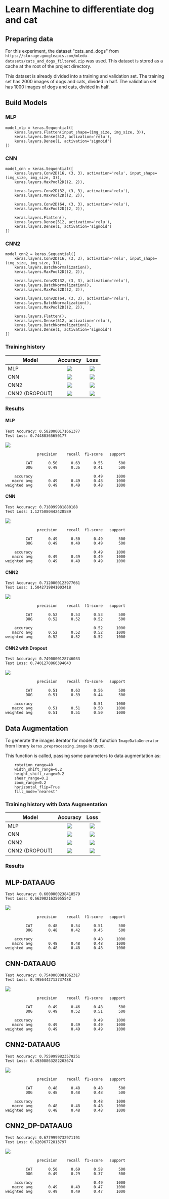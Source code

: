 # Learn Machine to differentiate dog and cat

## Preparing data

For this experiment, the dataset "cats_and_dogs" from
`https://storage.googleapis.com/mledu-datasets/cats_and_dogs_filtered.zip` was used.
This dataset is stored as a cache at the root of the project directory.

This dataset is already divided into a training and validation set. The training set has 2000 images of dogs and cats,
divided in half. The validation set has 1000 images of dogs and cats, divided in half.

## Build Models

### MLP

```
model_mlp = keras.Sequential([
    keras.layers.Flatten(input_shape=(img_size, img_size, 3)),
    keras.layers.Dense(512, activation='relu'),
    keras.layers.Dense(1, activation='sigmoid')
])
```

### CNN

```
model_cnn = keras.Sequential([
    keras.layers.Conv2D(16, (3, 3), activation='relu', input_shape=(img_size, img_size, 3)),
    keras.layers.MaxPool2D((2, 2)),

    keras.layers.Conv2D(32, (3, 3), activation='relu'),
    keras.layers.MaxPool2D((2, 2)),

    keras.layers.Conv2D(64, (3, 3), activation='relu'),
    keras.layers.MaxPool2D((2, 2)),

    keras.layers.Flatten(),
    keras.layers.Dense(512, activation='relu'),
    keras.layers.Dense(1, activation='sigmoid')
])
```

### CNN2

```
model_cnn2 = keras.Sequential([
    keras.layers.Conv2D(16, (3, 3), activation='relu', input_shape=(img_size, img_size, 3)),
    keras.layers.BatchNormalization(),
    keras.layers.MaxPool2D((2, 2)),

    keras.layers.Conv2D(32, (3, 3), activation='relu'),
    keras.layers.BatchNormalization(),
    keras.layers.MaxPool2D((2, 2)),

    keras.layers.Conv2D(64, (3, 3), activation='relu'),
    keras.layers.BatchNormalization(),
    keras.layers.MaxPool2D((2, 2)),

    keras.layers.Flatten(),
    keras.layers.Dense(512, activation='relu'),
    keras.layers.BatchNormalization(),
    keras.layers.Dense(1, activation='sigmoid')
])
```

### Training history

| Model          |           Accuracy           |             Loss              |
|----------------|:----------------------------:|:-----------------------------:|
| MLP            |   ![](results/mlp-acc.png)   |   ![](results/mlp-loss.png)   |
| CNN            |   ![](results/cnn-acc.png)   |   ![](results/cnn-loss.png)   |
| CNN2           |  ![](results/cnn2-acc.png)   |  ![](results/cnn2-loss.png)   |
| CNN2 (DROPOUT) | ![](results/cnn2_dp-acc.png) | ![](results/cnn2_dp-loss.png) |

### Results

#### MLP
```
Test Accuracy: 0.5820000171661377
Test Loss: 0.74488365650177
```

![](results/mlp-cfmatrix.png)

```
              precision    recall  f1-score   support

         CAT       0.50      0.63      0.55       500
         DOG       0.49      0.36      0.41       500

    accuracy                           0.49      1000
   macro avg       0.49      0.49      0.48      1000
weighted avg       0.49      0.49      0.48      1000
```

#### CNN
```
Test Accuracy: 0.718999981880188
Test Loss: 1.1275080442428589
```

![](results/cnn-cfmatrix.png)

```
              precision    recall  f1-score   support

         CAT       0.49      0.50      0.49       500
         DOG       0.49      0.49      0.49       500

    accuracy                           0.49      1000
   macro avg       0.49      0.49      0.49      1000
weighted avg       0.49      0.49      0.49      1000
```

#### CNN2
```
Test Accuracy: 0.7120000123977661
Test Loss: 1.5042719841003418
```

![](results/cnn2-cfmatrix.png)

```
              precision    recall  f1-score   support

         CAT       0.52      0.53      0.53       500
         DOG       0.52      0.52      0.52       500

    accuracy                           0.52      1000
   macro avg       0.52      0.52      0.52      1000
weighted avg       0.52      0.52      0.52      1000
```

#### CNN2 with Dropout
```
Test Accuracy: 0.7490000128746033
Test Loss: 0.7401270866394043
```

![](results/cnn2_dp-cfmatrix.png)

```
              precision    recall  f1-score   support

         CAT       0.51      0.63      0.56       500
         DOG       0.51      0.39      0.44       500

    accuracy                           0.51      1000
   macro avg       0.51      0.51      0.50      1000
weighted avg       0.51      0.51      0.50      1000
```

## Data Augmentation

To generate the images iterator for model fit, function `ImageDataGenerator` from library
`keras.preprocessing.image` is used.

This function is called, passing some parameters to data augmentation as:

```
    rotation_range=40
    width_shift_range=0.2
    height_shift_range=0.2
    shear_range=0.2
    zoom_range=0.2
    horizontal_flip=True
    fill_mode='nearest'
```

### Training history with Data Augmentation

| Model          |               Accuracy               |                 Loss                  | 
|----------------|:------------------------------------:|:-------------------------------------:|
| MLP            |   ![](results/mlp-acc-dataaug.png)   |   ![](results/mlp-loss-dataaug.png)   |
| CNN            |   ![](results/cnn-acc-dataaug.png)   |   ![](results/cnn-loss-dataaug.png)   |
| CNN2           |  ![](results/cnn2-acc-dataaug.png)   |  ![](results/cnn2-loss-dataaug.png)   |
| CNN2 (DROPOUT) | ![](results/cnn2_dp-acc-dataaug.png) | ![](results/cnn2_dp-loss-dataaug.png) |

### Results

## MLP-DATAAUG

```
Test Accuracy: 0.6000000238418579
Test Loss: 0.6639021635055542
```

![](results/mlp-cfmatrix-dataaug.png)

```
              precision    recall  f1-score   support

         CAT       0.48      0.54      0.51       500
         DOG       0.48      0.42      0.45       500

    accuracy                           0.48      1000
   macro avg       0.48      0.48      0.48      1000
weighted avg       0.48      0.48      0.48      1000
```

## CNN-DATAAUG

```
Test Accuracy: 0.7540000081062317
Test Loss: 0.4956442713737488
```

![](results/cnn-cfmatrix-dataaug.png)

```
              precision    recall  f1-score   support

         CAT       0.49      0.46      0.48       500
         DOG       0.49      0.52      0.51       500

    accuracy                           0.49      1000
   macro avg       0.49      0.49      0.49      1000
weighted avg       0.49      0.49      0.49      1000
```
## CNN2-DATAAUG

```
Test Accuracy: 0.7559999823570251
Test Loss: 0.49308863282203674
```

![](results/cnn2-cfmatrix-dataaug.png)

```
              precision    recall  f1-score   support

         CAT       0.48      0.48      0.48       500
         DOG       0.48      0.48      0.48       500

    accuracy                           0.48      1000
   macro avg       0.48      0.48      0.48      1000
weighted avg       0.48      0.48      0.48      1000
```

## CNN2_DP-DATAAUG

```
Test Accuracy: 0.6779999732971191
Test Loss: 0.62696772813797
```

![](results/cnn2_dp-cfmatrix-dataaug.png)

```
              precision    recall  f1-score   support

         CAT       0.50      0.69      0.58       500
         DOG       0.49      0.29      0.37       500

    accuracy                           0.49      1000
   macro avg       0.49      0.49      0.47      1000
weighted avg       0.49      0.49      0.47      1000
```
